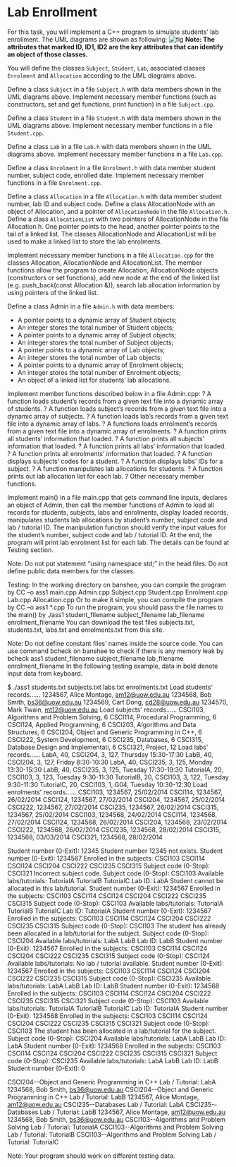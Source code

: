 Lab Enrollment
=================

For this task, you will implement a C++ program to simulate students’ lab enrollment. The UML diagrams are shown as following:
![fig](http://i4.tietuku.com/27469d017927f66a.png)
**Note: The attributes that marked ID, ID1, ID2 are the key attributes that can identify an object of those classes.**

You will define the classes `Subject`, `Student`, `Lab`, associated classes `Enrolment` and `Allocation` according to the UML diagrams above.

Define a class `Subject` in a file `Subject.h` with data members shown in the UML diagrams above. Implement necessary member functions (such as constructors, set and get functions, print function) in a file `Subject.cpp`.

Define a class `Student` in a file `Student.h` with data members shown in the UML diagrams above. Implement necessary member functions in a file `Student.cpp`.

Define a class `Lab` in a file `Lab.h` with data members shown in the UML diagrams above. Implement necessary member functions in a file `Lab.cpp`.

Define a class `Enrolment` in a file `Enrolment.h` with data member student number, subject code, enrolled date. Implement necessary member functions in a file `Enrolment.cpp`.

Define a class `Allocation` in a file `Allocation.h` with data member student number, lab ID and subject code. Define a class AllocationNode with an object of Allocation, and a pointer of `AllocationNode` in the file `Allocation.h`. Define a class `AllocationList` with two pointers of AllocationNode in the file Allocation.h. One pointer points to the head, another pointer points to the tail of a linked list. The classes AllocationNode and AllocationList will be used to make a linked list to store the lab enrolments.

Implement necessary member functions in a file `Allocation.cpp` for the classes Allocation, AllocationNode and AllocationList. The member functions allow the program to create Allocation, AllocationNode objects (constructors or set functions), add new node at the end of the linked list (e.g. push_back(const Allocation &)), search lab allocation information by using pointers of the linked list.

Define a class Admin in a file `Admin.h` with data members:
+ A pointer points to a dynamic array of Student objects;
+ An integer stores the total number of Student objects;
+ A pointer points to a dynamic array of Subject objects;
+ An integer stores the total number of Subject objects;
+ A pointer points to a dynamic array of Lab objects;
+ An integer stores the total number of Lab objects;
+ A pointer points to a dynamic array of Enrolment objects;
+ An integer stores the total number of Enrolment objects;
+ An object of a linked list for students’ lab allocations.

Implement member functions described below in a file Admin.cpp:
? A function loads student’s records from a given text file into a dynamic array of students.
? A function loads subject’s records from a given text file into a dynamic array of subjects.
? A function loads lab’s records from a given text file into a dynamic array of labs.
? A functions loads enrolment’s records from a given text file into a dynamic array of enrolments.
? A function prints all students’ information that loaded.
? A function prints all subjects’ information that loaded.
? A function prints all labs’ information that loaded.
? A function prints all enrolments’ information that loaded.
? A function displays subjects’ codes for a student.
? A function displays labs’ IDs for a subject.
? A function manipulates lab allocations for students.
? A function prints out lab allocation list for each lab.
? Other necessary member functions.

Implement main() in a file main.cpp that gets command line inputs, declares an object of Admin, then call the member functions of Admin to load all records for students, subjects, labs and enrolments, display loaded records, manipulates students lab allocations by student’s number, subject code and lab / tutorial ID. The manipulation function should verify the input values for the student’s number, subject code and lab / tutorial ID. At the end, the program will print lab enrolment list for each lab. The details can be found at Testing section.

Note: Do not put statement “using namespace std;” in the head files. Do not define public data members for the classes.

Testing:
In the working directory on banshee, you can compile the program by
CC –o ass1 main.cpp Admin.cpp Subject.cpp Student.cpp Enrolment.cpp Lab.cpp
Allocation.cpp
Or to make it simple, you can compile the program by
CC –o ass1 *.cpp
To run the program, you should pass the file names to the main() by
./ass1 student_filename subject_filename lab_filename enrolment_filename
You can download the test files subjects.txt, students.txt, labs.txt and enrolments.txt from this site.

Note: Do not define constant files’ names inside the source code.
You can use command bcheck on banshee to check if there is any memory leak by
bcheck ass1 student_filename subject_filename lab_filename enrolment_filename
In the following testing example, data in bold denote input data from keyboard.

$ ./ass1 students.txt subjects.txt labs.txt enrolments.txt
Load students' records......
1234567, Alice Montage, am12@uow.edu.au
1234568, Bob Smith, bs36@uow.edu.au
1234569, Cart Dong, cd28@uow.edu.au
1234570, Mark Twain, mt12@uow.edu.au
Load subjects' records......
CSCI103, Algorithms and Problem Solving, 6
CSCI114, Procedural Programming, 6
CSCI124, Applied Programming, 6
CSCI203, Algorithms and Data Structures, 6
CSCI204, Object and Generic Programming in C++, 6
CSCI222, System Development, 6
CSCI235, Databases, 6
CSCI315, Database Design and Implementati, 6
CSCI321, Project, 12
Load labs' records......
LabA, 40, CSCI204, 3, 127, Thursday 15:30-17:30
LabB, 40, CSCI204, 3, 127, Friday 8:30-10:30
LabA, 40, CSCI235, 3, 125, Monday 13:30-15:30
LabB, 40, CSCI235, 3, 125, Tuesday 17:30-19:30
TutorialA, 20, CSCI103, 3, 123, Tuesday 9:30-11:30
TutorialB, 20, CSCI103, 3, 122, Tuesday 9:30-11:30
TutorialC, 20, CSCI103, 1, G04, Tuesday 10:30-12:30
Load enrolments' records......
CSCI103, 1234567, 25/02/2014
CSCI114, 1234567, 26/02/2014
CSCI124, 1234567, 27/02/2014
CSCI204, 1234567, 25/02/2014
CSCI222, 1234567, 27/02/2014
CSCI235, 1234567, 26/02/2014
CSCI315, 1234567, 25/02/2014
CSCI103, 1234568, 24/02/2014
CSCI114, 1234568, 27/02/2014
CSCI124, 1234568, 26/02/2014
CSCI204, 1234568, 23/02/2014
CSCI222, 1234568, 26/02/2014
CSCI235, 1234568, 28/02/2014
CSCI315, 1234568, 03/03/2014
CSCI321, 1234568, 28/02/2014

Student number (0-Exit): 12345
Student number 12345 not exists.
Student number (0-Exit): 1234567
Enrolled in the subjects: CSCI103 CSCI114 CSCI124 CSCI204 CSCI222 CSCI235
CSCI315
Subject code (0-Stop): CSCI321
Incorrect subject code.
Subject code (0-Stop): CSCI103
Available labs/tutorials: TutorialA TutorialB TutorialC
Lab ID: LabA
Student cannot be allocated in this lab/tutorial.
Student number (0-Exit): 1234567
Enrolled in the subjects: CSCI103 CSCI114 CSCI124 CSCI204 CSCI222 CSCI235
CSCI315
Subject code (0-Stop): CSCI103
Available labs/tutorials: TutorialA TutorialB TutorialC
Lab ID: TutorialA
Student number (0-Exit): 1234567
Enrolled in the subjects: CSCI103 CSCI114 CSCI124 CSCI204 CSCI222 CSCI235
CSCI315
Subject code (0-Stop): CSCI103
The student has already been allocated in a lab/tutorial for the subject.
Subject code (0-Stop): CSCI204
Available labs/tutorials: LabA LabB
Lab ID: LabB
Student number (0-Exit): 1234567
Enrolled in the subjects: CSCI103 CSCI114 CSCI124 CSCI204 CSCI222 CSCI235
CSCI315
Subject code (0-Stop): CSCI124
Available labs/tutorials: No lab / tutorial available.
Student number (0-Exit): 1234567
Enrolled in the subjects: CSCI103 CSCI114 CSCI124 CSCI204 CSCI222 CSCI235
CSCI315
Subject code (0-Stop): CSCI235
Available labs/tutorials: LabA LabB
Lab ID: LabB
Student number (0-Exit): 1234568
Enrolled in the subjects: CSCI103 CSCI114 CSCI124 CSCI204 CSCI222 CSCI235
CSCI315 CSCI321
Subject code (0-Stop): CSCI103
Available labs/tutorials: TutorialA TutorialB TutorialC
Lab ID: TutorialA
Student number (0-Exit): 1234568
Enrolled in the subjects: CSCI103 CSCI114 CSCI124 CSCI204 CSCI222 CSCI235
CSCI315 CSCI321
Subject code (0-Stop): CSCI103
The student has been allocated in a lab/tutorial for the subject.
Subject code (0-Stop): CSCI204
Available labs/tutorials: LabA LabB
Lab ID: LabA
Student number (0-Exit): 1234568
Enrolled in the subjects: CSCI103 CSCI114 CSCI124 CSCI204 CSCI222 CSCI235
CSCI315 CSCI321
Subject code (0-Stop): CSCI235
Available labs/tutorials: LabA LabB
Lab ID: LabB
Student number (0-Exit): 0

CSCI204--Object and Generic Programming in C++
Lab / Tutorial: LabA
1234568, Bob Smith, bs36@uow.edu.au
CSCI204--Object and Generic Programming in C++
Lab / Tutorial: LabB
1234567, Alice Montage, am12@uow.edu.au
CSCI235--Databases
Lab / Tutorial: LabA
CSCI235--Databases
Lab / Tutorial: LabB
1234567, Alice Montage, am12@uow.edu.au
1234568, Bob Smith, bs36@uow.edu.au
CSCI103--Algorithms and Problem Solving
Lab / Tutorial: TutorialA
CSCI103--Algorithms and Problem Solving
Lab / Tutorial: TutorialB
CSCI103--Algorithms and Problem Solving
Lab / Tutorial: TutorialC

Note: Your program should work on different testing data.
